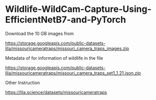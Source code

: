# Wildlife-WildCam-Capture-Using-EfficientNetB7-and-PyTorch

Download the 10 GB images from

https://storage.googleapis.com/public-datasets-lila/missouricameratraps/missouri_camera_traps_images.zip

Metadata of for information of wildlife in the file

https://storage.googleapis.com/public-datasets-lila/missouricameratraps/missouri_camera_traps_set1_1.21.json.zip

Other Instruction

https://lila.science/datasets/missouricameratraps
